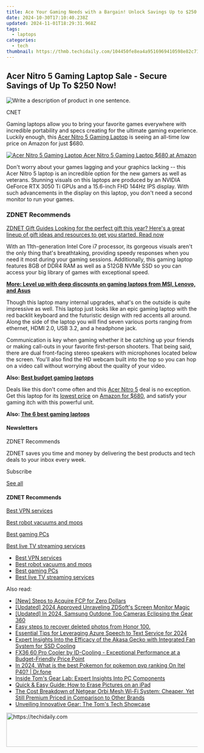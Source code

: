 ```yaml
---
title: Ace Your Gaming Needs with a Bargain! Unlock Savings Up to $250 on Acer's Powerful Nitro 5 – Spotted by ZDNet
date: 2024-10-30T17:10:40.238Z
updated: 2024-11-01T18:29:31.968Z
tags:
  - laptops
categories:
  - tech
thumbnail: https://thmb.techidaily.com/104450fe8ea4a9516969410598e82c71d2951cffe9ee598f36dc42477a8a3193.jpg
---
```


## Acer Nitro 5 Gaming Laptop Sale - Secure Savings of Up To $250 Now!

![Write a description of product in one sentence.](https://www.zdnet.com/a/img/resize/f6a80b96cc887f16b2588fed6e657f8ffe82b91b/2022/07/26/edd0fa4f-5028-4fad-83f9-bba7ea494e27/acer-nitro-5.jpg?auto=webp&width=1280)

CNET

Gaming laptops allow you to bring your favorite games everywhere with incredible portability and specs creating for the ultimate gaming experience. Luckily enough, this [Acer Nitro 5 Gaming Laptop](https://buy.geni.us/Proxy.ashx?TSID=368250&GR%5FURL=https%3A%2F%2Fwww.amazon.com%2FAcer-AN515-57-79TD-i7-11800H-GeForce-Keyboard%2Fdp%2FB09R65RN43%3Ftag%3Dzd-buy-button-20%26ascsubtag%3D%5F%5FCOM%5FCLICK%5FID%5F%5F%7C952bd4aa-467c-47ff-8bf5-f1379d0e34c4%7Cdtp&dtb=1) is seeing an all-time low price on Amazon for just $680.

[![Acer Nitro 5 Gaming Laptop](https://www.zdnet.com/a/img/resize/03989af79d1cb10b1de708e2f9790d886a04d18c/2022/12/08/2c068b51-14b8-4b8a-ba0a-021d0528df9a/acer-nitro-5-17-inch-gaming-laptop.jpg?auto=webp&fit=crop&height=172.5&width=294) Acer Nitro 5 Gaming Laptop $680 at Amazon](https://buy.geni.us/Proxy.ashx?TSID=368250&GR%5FURL=https%3A%2F%2Fwww.amazon.com%2FAcer-AN515-57-79TD-i7-11800H-GeForce-Keyboard%2Fdp%2FB09R65RN43%3Ftag%3Dzd-buy-button-20%26ascsubtag%3D%5F%5FCOM%5FCLICK%5FID%5F%5F%7C952bd4aa-467c-47ff-8bf5-f1379d0e34c4%7Cdtp&dtb=1)

Don't worry about your games lagging and your graphics lacking -- this Acer Nitro 5 laptop is an incredible option for the new gamers as well as veterans. Stunning visuals on this laptops are produced by an NVIDIA GeForce RTX 3050 Ti GPUs and a 15.6-inch FHD 144Hz IPS display. With such advancements in the display on this laptop, you don't need a second monitor to run your games.

### **ZDNET** Recommends

[ZDNET Gift Guides Looking for the perfect gift this year? Here's a great lineup of gift ideas and resources to get you started.  Read now](https://www.zdnet.com/collection/gift-guide/)

With an 11th-generation Intel Core i7 processor, its gorgeous visuals aren't the only thing that's breathtaking, providing speedy responses when you need it most during your gaming sessions. Additionally, this gaming laptop features 8GB of DDR4 RAM as well as a 512GB NVMe SSD so you can access your big library of games with exceptional speed. 

**[More: Level up with deep discounts on gaming laptops from MSI, Lenovo, and Asus](https://www.zdnet.com/article/gaming-laptop-deals/)**

Though this laptop many internal upgrades, what's on the outside is quite impressive as well. This laptop just looks like an epic gaming laptop with the red backlit keyboard and the futuristic design with red accents all around. Along the side of the laptop you will find seven various ports ranging from ethernet, HDMI 2.0, USB 3.2, and a headphone jack.

Communication is key when gaming whether it be catching up your friends or making call-outs in your favorite first-person shooters. That being said, there are dual front-facing stereo speakers with microphones located below the screen. You'll also find the HD webcam built into the top so you can hop on a video call without worrying about the quality of your video. 

**Also: [Best budget gaming laptops](https://www.zdnet.com/home-and-office/home-entertainment/best-budget-gaming-laptop/)**

Deals like this don't come often and this [Acer Nitro 5](https://buy.geni.us/Proxy.ashx?TSID=368250&GR%5FURL=https%3A%2F%2Fwww.amazon.com%2FAcer-AN515-57-79TD-i7-11800H-GeForce-Keyboard%2Fdp%2FB09R65RN43%3Ftag%3Dzd-buy-button-20%26ascsubtag%3D%5F%5FCOM%5FCLICK%5FID%5F%5F%7C952bd4aa-467c-47ff-8bf5-f1379d0e34c4%7Cdtp&dtb=1) deal is no exception. Get this laptop for its [lowest price](https://buy.geni.us/Proxy.ashx?TSID=368250&GR%5FURL=https%3A%2F%2Fwww.amazon.com%2FAcer-AN515-57-79TD-i7-11800H-GeForce-Keyboard%2Fdp%2FB09R65RN43%3Ftag%3Dzd-buy-button-20%26ascsubtag%3D%5F%5FCOM%5FCLICK%5FID%5F%5F%7C952bd4aa-467c-47ff-8bf5-f1379d0e34c4%7Cdtp&dtb=1) on [Amazon for $680](https://buy.geni.us/Proxy.ashx?TSID=368250&GR%5FURL=https%3A%2F%2Fwww.amazon.com%2FAcer-AN515-57-79TD-i7-11800H-GeForce-Keyboard%2Fdp%2FB09R65RN43%3Ftag%3Dzd-buy-button-20%26ascsubtag%3D%5F%5FCOM%5FCLICK%5FID%5F%5F%7C952bd4aa-467c-47ff-8bf5-f1379d0e34c4%7Cdtp&dtb=1), and satisfy your gaming itch with this powerful unit.

**Also: [The 6 best gaming laptops](https://www.zdnet.com/article/best-gaming-laptop/)**

#### Newsletters

ZDNET Recommends

ZDNET saves you time and money by delivering the best products and tech deals to your inbox every week.

 Subscribe

[See all](https://www.zdnet.com/newsletters/)

#### **ZDNET** Recommends

[Best VPN services](https://www.zdnet.com/article/best-vpn/ "Best VPN services")

[Best robot vacuums and mops](https://www.zdnet.com/article/best-robot-vacuum-mop/ "Best robot vacuums and mops")

[Best gaming PCs](https://www.zdnet.com/article/best-gaming-pc/ "Best gaming PCs")

[Best live TV streaming services](https://www.zdnet.com/article/best-live-tv-streaming-service/ "Best live TV streaming services")

* [Best VPN services](https://www.zdnet.com/article/best-vpn/ "Best VPN services")
* [Best robot vacuums and mops](https://www.zdnet.com/article/best-robot-vacuum-mop/ "Best robot vacuums and mops")
* [Best gaming PCs](https://www.zdnet.com/article/best-gaming-pc/ "Best gaming PCs")
* [Best live TV streaming services](https://www.zdnet.com/article/best-live-tv-streaming-service/ "Best live TV streaming services")

<ins class="adsbygoogle"
     style="display:block"
     data-ad-format="autorelaxed"
     data-ad-client="ca-pub-7571918770474297"
     data-ad-slot="1223367746"></ins>

<ins class="adsbygoogle"
     style="display:block"
     data-ad-client="ca-pub-7571918770474297"
     data-ad-slot="8358498916"
     data-ad-format="auto"
     data-full-width-responsive="true"></ins>

<span class="atpl-alsoreadstyle">Also read:</span>
<div><ul>
<li><a href="https://fox-access.techidaily.com/new-steps-to-acquire-fcp-for-zero-dollars/"><u>[New] Steps to Acquire FCP for Zero Dollars</u></a></li>
<li><a href="https://digital-screen-recording.techidaily.com/updated-2024-approved-unraveling-zdsofts-screen-monitor-magic/"><u>[Updated] 2024 Approved Unraveling ZDSoft's Screen Monitor Magic</u></a></li>
<li><a href="https://fox-direct.techidaily.com/updated-in-2024-samsung-outdone-top-cameras-eclipsing-the-gear-360/"><u>[Updated] In 2024, Samsung Outdone Top Cameras Eclipsing the Gear 360</u></a></li>
<li><a href="https://phone-solutions.techidaily.com/easy-steps-to-recover-deleted-photos-from-honor-100-by-fonelab-android-recover-photos/"><u>Easy steps to recover deleted photos from Honor 100.</u></a></li>
<li><a href="https://fox-blue.techidaily.com/essential-tips-for-leveraging-azure-speech-to-text-service-for-2024/"><u>Essential Tips for Leveraging Azure Speech to Text Service for 2024</u></a></li>
<li><a href="https://hardware-reviews.techidaily.com/expert-insights-into-the-efficacy-of-the-akasa-gecko-with-integrated-fan-system-for-ssd-cooling/"><u>Expert Insights Into the Efficacy of the Akasa Gecko with Integrated Fan System for SSD Cooling</u></a></li>
<li><a href="https://hardware-reviews.techidaily.com/fx36-60-pro-cooler-by-id-cooling-exceptional-performance-at-a-budget-friendly-price-point/"><u>FX36 60 Pro Cooler by ID-Cooling - Exceptional Performance at a Budget-Friendly Price Point</u></a></li>
<li><a href="https://android-pokemon-go.techidaily.com/in-2024-what-is-the-best-pokemon-for-pokemon-pvp-ranking-on-itel-p40-drfone-by-drfone-virtual-android/"><u>In 2024, What is the best Pokemon for pokemon pvp ranking On Itel P40? | Dr.fone</u></a></li>
<li><a href="https://hardware-tips.techidaily.com/inside-toms-gear-lab-expert-insights-into-pc-components/"><u>Inside Tom's Gear Lab: Expert Insights Into PC Components</u></a></li>
<li><a href="https://discover-comparisons.techidaily.com/quick-and-easy-guide-how-to-erase-pictures-on-an-ipad/"><u>Quick & Easy Guide: How to Erase Pictures on an iPad</u></a></li>
<li><a href="https://hardware-reviews.techidaily.com/the-cost-breakdown-of-netgear-orbi-mesh-wi-fi-system-cheaper-yet-still-premium-priced-in-comparison-to-other-brands/"><u>The Cost Breakdown of Netgear Orbi Mesh Wi-Fi System: Cheaper, Yet Still Premium Priced in Comparison to Other Brands</u></a></li>
<li><a href="https://hardware-reviews.techidaily.com/unveiling-innovative-gear-the-toms-tech-showcase/"><u>Unveiling Innovative Gear: The Tom's Tech Showcase</u></a></li>
</ul></div>

<!-- affiliate ads begin -->
<a href="https://appsumo.8odi.net/c/5597632/2094483/7443" target="_top" id="2094483">
  <img src="//a.impactradius-go.com/display-ad/7443-2094483" border="0" alt="https://techidaily.com" width="728" height="90"/>
</a>
<img height="0" width="0" src="https://appsumo.8odi.net/i/5597632/2094483/7443" style="position:absolute;visibility:hidden;" border="0" />
<!-- affiliate ads end -->

